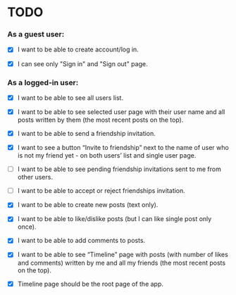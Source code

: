 # TODO

### As a guest user:

- [X] I want to be able to create account/log in.

- [X] I can see only "Sign in" and "Sign out" page.

### As a logged-in user:

- [X] I want to be able to see all users list.

- [X] I want to be able to see selected user page with their user name and all posts written by them (the most recent
  posts on the top).

- [X] I want to be able to send a friendship invitation.

- [X] I want to see a button “Invite to friendship” next to the name of user who is not my friend yet - on both users’
  list and single user page.

- [ ] I want to be able to see pending friendship invitations sent to me from other users.

- [ ] I want to be able to accept or reject friendships invitation.

- [X] I want to be able to create new posts (text only).

- [X] I want to be able to like/dislike posts (but I can like single post only once).

- [X] I want to be able to add comments to posts.

- [X] I want to be able to see “Timeline” page with posts (with number of likes and comments) written by me and all my
  friends (the most recent posts on the top).

- [X] Timeline page should be the root page of the app.

